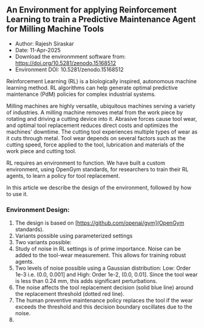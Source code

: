 ## An Environment for applying Reinforcement Learning to train a Predictive Maintenance Agent for Milling Machine Tools
- Author: Rajesh Siraskar
- Date: 11-Apr-2025
- Download the environmment software from: https://doi.org/10.5281/zenodo.15168512
- Environment DOI: 10.5281/zenodo.15168512  

Reinforcement Learning (RL) is a biologically inspired, autonomous machine learning method. RL algorithms can help generate optimal predictive maintenance (PdM) policies for complex industrial systems. 

Milling machines are highly versatile, ubiquitous machines serving a variety of industries. A milling machine removes metal from the work piece by rotating and driving a cutting device into it. Abrasive forces cause tool wear, and optimal tool replacement reduces direct costs and optimizes the machines' downtime. The cutting tool experiences multiple types of wear as it cuts through metal. Tool wear depends on several factors such as the cutting speed, force applied to the tool, lubrication and materials of the work piece and cutting tool. 

RL requires an environment to function. We have built a custom environment, using OpenGym standards, for researchers to train their RL agents, to learn a policy for tool replacement. 

In this article we describe the design of the environment, followed by how to use it.

### Environment Design:

1. The design is based on [https://github.com/openai/gym](OpenGym standards).
2. Variants possible using parameterized settings
3. Two variants possible: 
4. Study of noise in RL settings is of prime importance. Noise can be added to the tool-wear measurement. This allows for training robust agents.
5. Two levels of noise possible using a Gaussian distribution: Low: Order 1e-3 i.e. (0.0, 0.001] and High: Order 1e-2, (0.0, 0.01]. Since the tool wear is less than 0.24 mm, this adds significant perturbations.
6. The noise affects the tool replacement decision (solid blue line) around the replacement threshold (dotted red line).
7. The human preventive maintenance policy replaces the tool if the wear exceeds the threshold and this decision boundary oscillates due to the noise.
8. 
